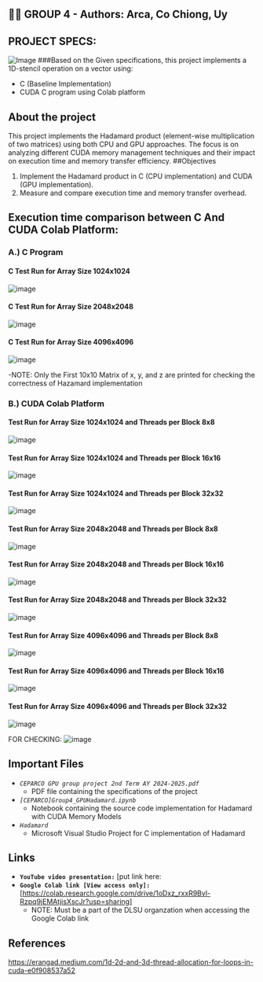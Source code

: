 ## 👨‍💻 GROUP 4 - Authors: Arca, Co Chiong, Uy
## PROJECT SPECS:
![Image](https://github.com/user-attachments/assets/ed1c1309-5781-4a9c-91be-39ef8d98a9a4)
###Based on the Given specifications, this project implements a 1D-stencil operation on a vector using:
- C (Baseline Implementation)
- CUDA C program using Colab platform
## About the project
This project implements the Hadamard product (element-wise multiplication of two matrices) using both CPU and GPU approaches. The focus is on analyzing different CUDA memory management techniques and their impact on execution time and memory transfer efficiency.
##Objectives
1. Implement the Hadamard product in C (CPU implementation) and CUDA (GPU implementation).
2. Measure and compare execution time and memory transfer overhead.
## Execution time comparison between C And CUDA Colab Platform:
### A.) C Program 
#### C Test Run for Array Size 1024x1024
![image](https://github.com/user-attachments/assets/ceb78058-e673-4a15-88fe-667a39297993)
#### C Test Run for Array Size 2048x2048
![image](https://github.com/user-attachments/assets/63955ab2-f5d1-4a2f-baa5-5db8ce74fb4f)
#### C Test Run for Array Size 4096x4096
![image](https://github.com/user-attachments/assets/25d2decc-17fa-49ce-9b7c-c1c0bbaf6ad3)

-NOTE: Only the First 10x10 Matrix of x, y, and z are printed for checking the correctness of Hazamard implementation
### B.) CUDA Colab Platform
#### Test Run for Array Size 1024x1024 and Threads per Block 8x8
![image](https://github.com/user-attachments/assets/38e9ad68-c5fd-432c-9b75-eb3d5f2959f9)
#### Test Run for Array Size 1024x1024 and Threads per Block 16x16
![image](https://github.com/user-attachments/assets/ace81ed3-720c-44df-869f-d8efdbf99af9)
#### Test Run for Array Size 1024x1024 and Threads per Block 32x32
![image](https://github.com/user-attachments/assets/ff38bf10-b001-4837-9523-e930cdd22cd9)
#### Test Run for Array Size 2048x2048 and Threads per Block 8x8
![image](https://github.com/user-attachments/assets/fabc473a-2de4-4732-bf02-5bc9edadbfa3)
#### Test Run for Array Size 2048x2048 and Threads per Block 16x16
![image](https://github.com/user-attachments/assets/d0d946af-3d12-4dd6-93fe-c832a131af3d)
#### Test Run for Array Size 2048x2048 and Threads per Block 32x32
![image](https://github.com/user-attachments/assets/c73bb042-c325-4901-8e9a-1f7beef7eea9)
#### Test Run for Array Size 4096x4096 and Threads per Block 8x8
![image](https://github.com/user-attachments/assets/8f461718-7338-4623-bbb3-d5823d5eda98)
#### Test Run for Array Size 4096x4096 and Threads per Block 16x16
![image](https://github.com/user-attachments/assets/e13e95d3-48e1-4128-9e38-620cee27d834)
#### Test Run for Array Size 4096x4096 and Threads per Block 32x32
![image](https://github.com/user-attachments/assets/f5ee26bf-79c1-4e00-ba97-6e8ee1ad5198)

FOR CHECKING:
![image](https://github.com/user-attachments/assets/ce7c43d3-504a-43d3-bc8a-c2d6e37a3380)



## Important Files
- *`CEPARCO GPU group project 2nd Term AY 2024-2025.pdf`*
    - PDF file containing the specifications of the project
- *`[CEPARCO]Group4_GPUHadamard.ipynb`*
    - Notebook containing the source code implementation for Hadamard with CUDA Memory Models
- *`Hadamard`*
    - Microsoft Visual Studio Project for C implementation of Hadamard
## Links
- **`YouTube video presentation:`** [put link here:
- **`Google Colab link [View access only]:`** [https://colab.research.google.com/drive/1oDxz_rxxR9Bvl-Rzpq9jEMAtjisXscJr?usp=sharing]
    - NOTE: Must be a part of the DLSU organzation when accessing the Google Colab link
## References
https://erangad.medium.com/1d-2d-and-3d-thread-allocation-for-loops-in-cuda-e0f908537a52 
